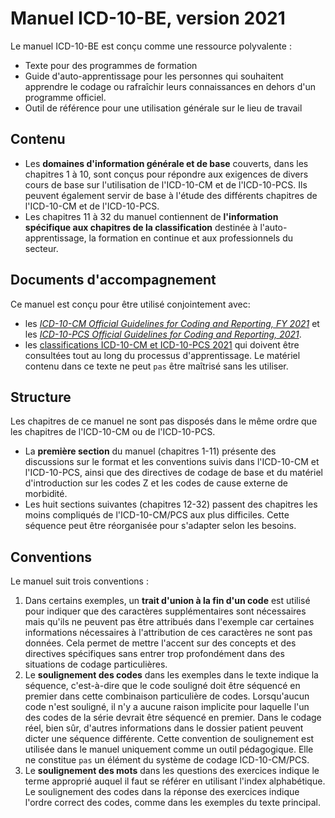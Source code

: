 # Manuel ICD-10-BE, version 2021

Le manuel ICD-10-BE est conçu comme une ressource polyvalente :
* Texte pour des programmes de formation
* Guide d'auto-apprentissage pour les personnes qui souhaitent apprendre le codage ou rafraîchir leurs connaissances en dehors d'un programme officiel.
* Outil de référence pour une utilisation générale sur le lieu de travail

## Contenu
* Les **domaines d'information générale et de base** couverts, dans les chapitres 1 à 10, sont conçus pour répondre aux exigences de divers cours de base sur l'utilisation de l'ICD-10-CM et de l'ICD-10-PCS. Ils peuvent également servir de base à l'étude des différents chapitres de l'ICD-10-CM et de l'ICD-10-PCS. 
* Les chapitres 11 à 32 du manuel contiennent de **l'information spécifique aux chapitres de la classification** destinée à l'auto-apprentissage, la formation en continue et aux professionnels du secteur.

## Documents d'accompagnement
Ce manuel est conçu pour être utilisé conjointement avec:
* les [*ICD-10-CM Official Guidelines for Coding and Reporting, FY 2021*](https://www.cms.gov/files/document/2021-coding-guidelines-updated-12162020.pdf) et les [*ICD-10-PCS Official Guidelines for Coding and Reporting, 2021*](https://www.cms.gov/files/document/2021-official-icd-10-pcs-coding-guidelines-updated-december-1-2020.pdf).
* les [classifications ICD-10-CM et ICD-10-PCS 2021](http://icd10be.health.belgium.be/default.php#!index_title/2021//) qui doivent être consultées tout au long du processus d'apprentissage. Le matériel contenu dans ce texte ne peut `pas` être maîtrisé sans les utiliser. 

## Structure
Les chapitres de ce manuel ne sont pas disposés dans le même ordre que les chapitres de l'ICD-10-CM ou de l'ICD-10-PCS. 
* La **première section** du manuel (chapitres 1-11) présente des discussions sur le format et les conventions suivis dans l'ICD-10-CM et l'ICD-10-PCS, ainsi que des directives de codage de base et du matériel d'introduction sur les codes Z et les codes de cause externe de morbidité. 
* Les huit sections suivantes (chapitres 12-32) passent des chapitres les moins compliqués de l'ICD-10-CM/PCS aux plus difficiles. Cette séquence peut être réorganisée pour s'adapter selon les besoins.

## Conventions
Le manuel suit trois conventions :
1. Dans certains exemples, un **trait d'union à la fin d'un code** est utilisé pour indiquer que des caractères supplémentaires sont nécessaires mais qu'ils ne peuvent pas être attribués dans l'exemple car certaines informations nécessaires à l'attribution de ces caractères ne sont pas données. Cela permet de mettre l'accent sur des concepts et des directives spécifiques sans entrer trop profondément dans des situations de codage particulières.
2. Le **soulignement des codes** dans les exemples dans le texte indique la séquence, c'est-à-dire que le code souligné doit être séquencé en premier dans cette combinaison particulière de codes. Lorsqu'aucun code n'est souligné, il n'y a aucune raison implicite pour laquelle l'un des codes de la série devrait être séquencé en premier. Dans le codage réel, bien sûr, d'autres informations dans le dossier patient peuvent dicter une séquence différente. Cette convention de soulignement est utilisée dans le manuel uniquement comme un outil pédagogique. Elle ne constitue `pas` un élément du système de codage ICD-10-CM/PCS.
3. Le **soulignement des mots** dans les questions des exercices indique le terme approprié auquel il faut se référer en utilisant l'index alphabétique. Le soulignement des codes dans la réponse des exercices indique l'ordre correct des codes, comme dans les exemples du texte principal.
